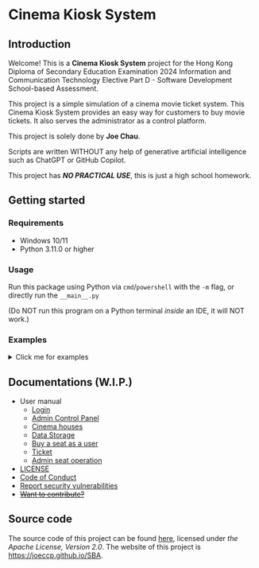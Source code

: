 # Cinema Kiosk System


## Introduction
Welcome! This is a **Cinema Kiosk System** project for 
the Hong Kong Diploma of Secondary Education Examination 2024 
Information and Communication Technology Elective Part D - Software Development 
School-based Assessment.

This project is a simple simulation of a cinema movie ticket system.
This Cinema Kiosk System provides an easy way for customers 
to buy movie tickets. 
It also serves the administrator as a control platform.

This project is solely done by **Joe Chau**.

Scripts are written WITHOUT any help of 
generative artificial intelligence such as ChatGPT or GitHub Copilot.

This project has ***NO PRACTICAL USE***, this is just a high school homework.


## Getting started

### Requirements
- Windows 10/11
- Python 3.11.0 or higher

### Usage
Run this package using Python via `cmd`/`powershell` with the `-m` flag, or directly run the `__main__.py`

(Do NOT run this program on a Python terminal *inside* an IDE, it will NOT work.)

### Examples
<!-- Please ignore the below HTML tags if you are reading from source -->
<details><summary>Click me for examples</summary>

Assume you have downloaded this package in `"C:\Users\[USER NAME]\Downloads"`, run:
```shell
python C:\Users\[USER NAME]\Downloads\SBA -m
```
or
```shell
python C:\Users\[USER NAME]\Downloads\SBA\__main__.py
```

</details>


## Documentations (W.I.P.)
- User manual
    - [Login](docs/login.md)
    - [Admin Control Panel](docs/controlPanel.md)
    - [Cinema houses](docs/house.md)
    - [Data Storage](docs/dataStorage.md)
    - [Buy a seat as a user](docs/userBuySeat.md)
    - [Ticket](docs/ticket.md)
    - [Admin seat operation](docs/adminSearOperation.md)
- [LICENSE](LICENSE)
- [Code of Conduct](.github/CODE_OF_CONDUCT.md)
- [Report security vulnerabilities](.github/SECURITY.md)
- ~~[Want to contribute?](.github/CONTRIBUTING.md)~~


## Source code
The source code of this project can be found
[here](https://github.com/Joeccp/SBA),
licensed under *the Apache License, Version 2.0*.
The website of this project is <https://joeccp.github.io/SBA>.
